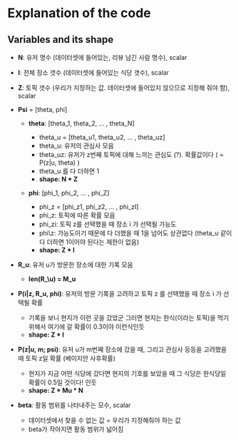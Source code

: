 # Explanation of the code

## Variables and its shape

* **N**: 유저 명수 (데이터셋에 들어있는, 리뷰 남긴 사람 명수), scalar

* **I**: 전체 장소 갯수 (데이터셋에 들어있는 식당 갯수), scalar

* **Z**: 토픽 갯수 (우리가 지정하는 값. 데이터셋에 들어있지 않으므로 지정해 줘야 함), scalar

* **Psi** = [theta, phi]
  * **theta**: [theta\_1, theta\_2, ... , theta\_N]
	* theta\_u = [theta\_u1, theta\_u2, ... , theta\_uz]
	* theta\_u: 유저의 관심사 모음
	* theta\_uz: 유저가 z번째 토픽에 대해 느끼는 관심도 (?). 확률값이다 ( = P(z|u, theta) )
	* theta\_u 를 다 더하면 1
	* **shape: N * Z**

  * **phi**: [phi\_1, phi\_2, ... , phi\_Z]
	* phi\_z = [phi\_z1, phi\_z2, ... , phi\_zI]
	* phi\_z: 토픽에 따른 확률 모음
	* phi\_zi: 토픽 z를 선택했을 때 장소 i 가 선택될 가능도
	* phi\z: 가능도이기 때문에 다 더했을 때 1을 넘어도 상관없다 (theta\_u 같이 다 더하면 1이어야 된다는 제한이 없음)
	* **shape: Z * I**

* **R\_u**: 유저 u가 방문한 장소에 대한 기록 모음
  * **len(R_\u) = M\_u**

* **P(i|z, R\_u, phi)**: 유저의 방문 기록을 고려하고 토픽 z 를 선택했을 때 장소 i 가 선택될 확률
  * 기록을 보니 현지가 이런 곳을 갔었군 그러면 현지는 한식(이라는 토픽)을 먹기 위해서 여기에 갈 확률이 0.3이야 이런식인듯
  * **shape: Z * I**

* **P(z|u, m; psi)**: 유저 u가 m번째 장소에 갔을 때, 그리고 관심사 등등을 고려했을 때 토픽 z일 확률 (베이지안 사후확률)
  * 현지가 지금 어떤 식당에 갔다면 현지의 기호를 보았을 때 그 식당은 한식당일 확률이 0.5일 것이다! 인듯
  * **shape: Z * Mu * N**

* **beta**: 활동 범위를 나타내주는 모수, scalar
  * 데이터셋에서 찾을 수 없는 값 = 우리가 지정해줘야 하는 값
  * beta가 작아지면 활동 범위가 넓어짐
